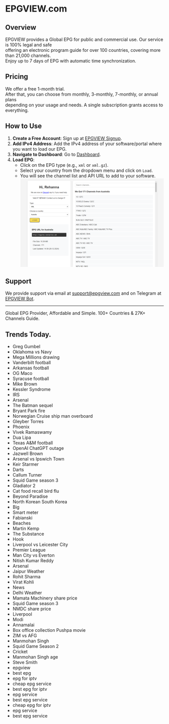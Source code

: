 # EPGVIEW.com



## Overview
EPGVIEW provides a Global EPG for public and commercial use. Our service is 100% legal and safe\
offering an electronic program guide for over 100 countries, covering more than 21,000 channels.\
Enjoy up to 7 days of EPG with automatic time synchronization.

## Pricing
We offer a free 1-month trial. \
After that, you can choose from monthly, 3-monthly, 7-monthly, or annual plans \
depending on your usage and needs. A single subscription grants access to everything.

## How to Use
1. **Create a Free Account**: Sign up at [EPGVIEW Signup](https://epgview.com/signup.php).
2. **Add IPv4 Address**: Add the IPv4 address of your software/portal where you want to load our EPG.
3. **Navigate to Dashboard**: Go to [Dashboard](https://epgview.com/dashboard.php).
4. **Load EPG**:
   - Click on the EPG type (e.g., `xml` or `xml.gz`).
   - Select your country from the dropdown menu and click on `Load`.
   - You will see the channel list and API URL to add to your software.
![EPGVIEW](img/dashboard.png)
## Support
We provide support via email at [support@epgview.com](mailto:support@epgview.com) and on Telegram at [EPGVIEW Bot](https://t.me/epgview_bot).

---

Global EPG Provider, Affordable and Simple. 100+ Countries & 27K+ Channels Guide.

## Trends Today.

- Greg Gumbel
- Oklahoma vs Navy
- Mega Millions drawing
- Vanderbilt football
- Arkansas football
- OG Maco
- Syracuse football
- Mike Brown
- Kessler Syndrome
- IRS
- Arsenal
- The Batman sequel
- Bryant Park fire
- Norwegian Cruise ship man overboard
- Gleyber Torres
- Phoenix
- Vivek Ramaswamy
- Dua Lipa
- Texas A&M football
- OpenAI ChatGPT outage
- Jazwell Brown
- Arsenal vs Ipswich Town
- Keir Starmer
- Darts
- Callum Turner
- Squid Game season 3
- Gladiator 2
- Cat food recall bird flu
- Beyond Paradise
- North Korean South Korea
- Big
- Smart meter
- Fabianski
- Beaches
- Martin Kemp
- The Substance
- Hook
- Liverpool vs Leicester City
- Premier League
- Man City vs Everton
- Nitish Kumar Reddy
- Arsenal
- Jaipur Weather
- Rohit Sharma
- Virat Kohli
- News
- Delhi Weather
- Mamata Machinery share price
- Squid Game season 3
- NMDC share price
- Liverpool
- Modi
- Annamalai
- Box office collection Pushpa movie
- ZIM vs AFG
- Manmohan Singh
- Squid Game Season 2
- Cricket
- Manmohan Singh age
- Steve Smith
- epgview
- best epg
- epg for iptv
- cheap epg service
- best epg for iptv
- epg service
- best epg service
- cheap epg for iptv
- epg service
- best epg service
